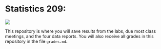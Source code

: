 # Statistics 209:

![](https://img.shields.io/badge/Completion-0/0-green.svg)

This repository is where you will save results from the labs,
due most class meetings, and the four data reports. You will
also receive all grades in this repository in the file `grades.md`.


